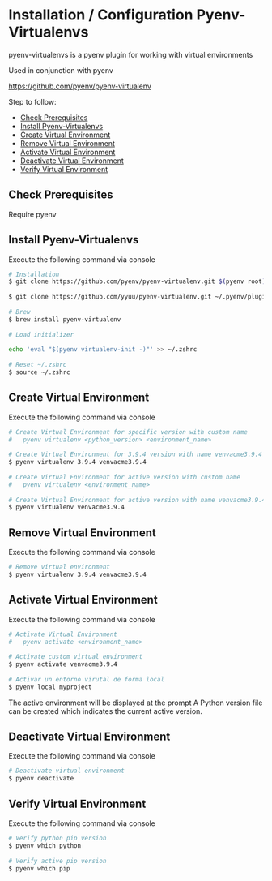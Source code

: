 # Installation / Configuration Pyenv-Virtualenvs

pyenv-virtualenvs is a pyenv plugin for working with virtual environments

Used in conjunction with pyenv

https://github.com/pyenv/pyenv-virtualenv

Step to follow:

- [Check Prerequisites](#check-prerequisites)
- [Install Pyenv-Virtualenvs](#install-pyenv-virtualenvs)
- [Create Virtual Environment](#create-virtual-environment)
- [Remove Virtual Environment](#remove-virtual-environment)
- [Activate Virtual Environment](#activate-virtual-environment)
- [Deactivate Virtual Environment](#deactivate-virtual-environment)
- [Verify Virtual Environment](#verify-virtual-environment)





## <a name="check-prerequisites">Check Prerequisites</a>

Require pyenv





## <a name="install-pyenv-virtualenvs">Install Pyenv-Virtualenvs</a>

Execute the following command via console

```bash
# Installation
$ git clone https://github.com/pyenv/pyenv-virtualenv.git $(pyenv root)/plugins/pyenv-virtualenv
 
$ git clone https://github.com/yyuu/pyenv-virtualenv.git ~/.pyenv/plugins/pyenv-virtualenv
 
# Brew
$ brew install pyenv-virtualenv
 
# Load initializer
 
echo 'eval "$(pyenv virtualenv-init -)"' >> ~/.zshrc
 
# Reset ~/.zshrc
$ source ~/.zshrc
```




## <a name="create-virtual-environment">Create Virtual Environment</a>

Execute the following command via console

```bash
# Create Virtual Environment for specific version with custom name
#   pyenv virtualenv <python_version> <environment_name>
 
# Create Virtual Environment for 3.9.4 version with name venvacme3.9.4
$ pyenv virtualenv 3.9.4 venvacme3.9.4
 
# Create Virtual Environment for active version with custom name
#   pyenv virtualenv <environment_name>
 
# Create Virtual Environment for active version with name venvacme3.9.4
$ pyenv virtualenv venvacme3.9.4
```




## <a name="remove-virtual-environment">Remove Virtual Environment</a>

Execute the following command via console

```bash
# Remove virtual environment
$ pyenv virtualenv 3.9.4 venvacme3.9.4
```




## <a name="activate-virtual-environment">Activate Virtual Environment</a>

Execute the following command via console

```bash
# Activate Virtual Environment
#   pyenv activate <environment_name>
 
# Activate custom virtual environment
$ pyenv activate venvacme3.9.4
 
# Activar un entorno virutal de forma local
$ pyenv local myproject
```

The active environment will be displayed at the prompt
A Python version file can be created which indicates the current active version.





## <a name="deactivate-virtual-environment">Deactivate Virtual Environment</a>

Execute the following command via console

```bash
# Deactivate virtual environment
$ pyenv deactivate
```




## <a name="verify-virtual-environment">Verify Virtual Environment</a>

Execute the following command via console

```bash
# Verify python pip version 
$ pyenv which python
 
# Verify active pip version 
$ pyenv which pip
```
